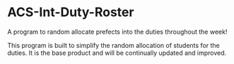 # ACS-Int-Duty-Roster
A program to random allocate prefects into the duties throughout the week!

This program is built to simplify the random allocation of students for the duties. It is the base product and will be continually updated and improved.
